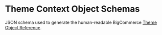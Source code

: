 # Theme Context Object Schemas

JSON schema used to generate the human-readable BigCommerce [Theme Object Reference](https://developer.bigcommerce.com/stencil-docs/reference-docs/global-objects-and-properties).